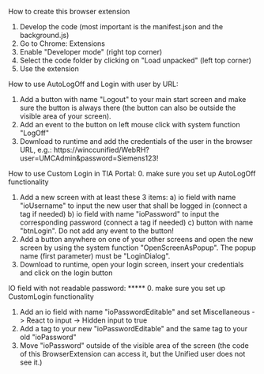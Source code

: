 How to create this browser extension
1. Develop the code (most important is the manifest.json and the background.js)
2. Go to Chrome: Extensions
3. Enable "Developer mode" (right top corner)
4. Select the code folder by clicking on "Load unpacked" (left top corner)
5. Use the extension

How to use AutoLogOff and Login with user by URL:
1. Add a button with name "Logout" to your main start screen and make sure the button is always there (the button can also be outside the visible area of your screen).
2. Add an event to the button on left mouse click with system function "LogOff"
3. Download to runtime and add the credentials of the user in the browser URL, e.g.: https://winccunified/WebRH?user=UMCAdmin&password=Siemens123!

How to use Custom Login in TIA Portal:
0. make sure you set up AutoLogOff functionality
1. Add a new screen with at least these 3 items:
    a) io field with name "ioUsername" to input the new user that shall be logged in (connect a tag if needed)
    b) io field with name "ioPassword" to input the corresponding password (connect a tag if needed)
    c) button with name "btnLogin". Do not add any event to the button!
2. Add a button anywhere on one of your other screens and open the new screen by using the system function "OpenScreenAsPopup". The popup name (first parameter) must be "LoginDialog".
3. Download to runtime, open your login screen, insert your credentials and click on the login button

IO field with not readable password: *****
0. make sure you set up CustomLogin functionality
1. Add an io field with name "ioPasswordEditable" and set Miscellaneous -> React to input -> Hidden input to true
2. Add a tag to your new "ioPasswordEditable" and the same tag to your old "ioPassword"
3. Move "ioPassword" outside of the visible area of the screen (the code of this BrowserExtension can access it, but the Unified user does not see it.)

